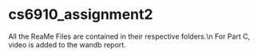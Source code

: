 # cs6910_assignment2
All the ReaMe Files are contained in their respective folders.\n
For Part C, video is added to the wandb report. 
